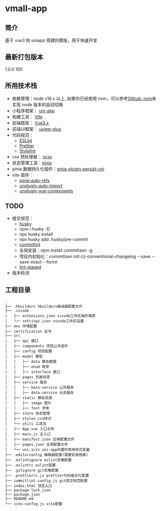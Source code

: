 #  vmall-app

## 简介
基于 vue3 和 uniapp 搭建的模版，用于快速开发

## 最新打包版本
1.0.0
100

## 所用技术栈

- 依赖管理：node v16.x 以上, 如果你已经使用 nvm，可以参考[Github: nvm](https://github.com/nvm-sh/nvm#deeper-shell-integration)来实现 node 版本的自动切换
- 小程序框架： [uni-app](https://uniapp.dcloud.io/)
- 构建工具： [Vite](https://vitejs.dev/)
- 前端框架： [Vue3.x](https://v3.cn.vuejs.org/)
- 前端UI框架： [uview-plus](https://ijry.github.io/uview-plus/)
- 代码规范：
  - [ESLint](https://eslint.org/)
  - [Prettier](https://www.prettier.cn/)
  - [Stylelint](https://stylelint.io/)
- css 预处理器： [scss](https://sass-lang.com/)
- 状态管理工具：[pinia](https://pinia.vuejs.org/)
- pinia 数据持久化插件：[pinia-plugin-persist-uni](https://allen-1998.github.io/pinia-plugin-persist-uni/)
- vite 插件：
  - [pinia-auto-refs](https://github.com/Allen-1998/pinia-auto-refs)
  - [unplugin-auto-import](https://github.com/antfu/unplugin-auto-import)
  - [unplugin-vue-components](https://github.com/antfu/unplugin-vue-components)

## TODO
- 提交规范：
  - [husky](https://typicode.github.io/husky/#/)
  - npm i husky -D
  - npx husky install
  - npx husky add .husky/pre-commit
  - [commitlint](https://commitlint.js.org/#/)
  - 全局安装：npm install commitizen -g
  - 项目内初始化：commitizen init cz-conventional-changelog --save --save-exact --force
  - [lint-staged](https://www.npmjs.com/package/lint-staged)
- 版本检测

## 工程目录

```shell
.
├── .hbuilderx hbuilderx编译器配置文件
├── .vscode
│   ├── extensions.json vscode工作区插件推荐
│   └── settings.json vscode工作区设置
├── env 环境配置
├── certification 证书
├── src
│   ├── api 接口
│   ├── components 项目公共组件
│   ├── config 项目配置
│   ├── model 模型
│   │   ├── data 静态数据
│   │   ├── enum 枚举
│   │   ├── interface 接口
│   ├── pages 页面目录
│   ├── service 服务
│   │   ├── base-service 公共服务
│   │   ├── data-service 业务服务
│   ├── static 静态资源
│   │   ├── image 图片
│   │   ├── font 字体
│   ├── store 状态管理
│   ├── styles css样式
│   └── utils 工具包
│   ├── App.vue 入口文件
│   ├── main.js 主入口
│   ├── manifest.json 应用配置文件
│   ├── pages.json 全局配置文件
│   └── uni.scss uni-app内置的常用样式变量
├── .editorconfig 编辑器配置(需要安装依赖)
├── .eslintignore eslint忽略配置
├── .eslintrc eslint配置
├── .gitignore git忽略配置
├── .prettierrc.js prettier代码格式化配置
├── commitlint.config.js git提交规范配置
├── index.html 项目入口
├── package-lock.json
├── package.json
├── README.md
└── vite.config.js vite配置
```
